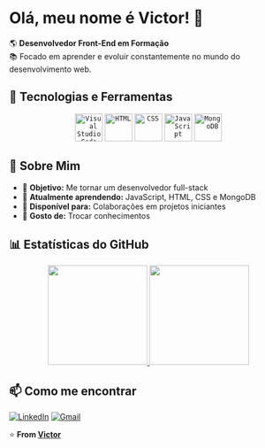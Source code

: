 # Olá, meu nome é Victor! 👋

🌎 **Desenvolvedor Front-End em Formação**  
📚 Focado em aprender e evoluir constantemente no mundo do desenvolvimento web.

## 🚀 Tecnologias e Ferramentas

<div align="center">
	<code><img width="50" src="https://raw.githubusercontent.com/marwin1991/profile-technology-icons/refs/heads/main/icons/visual_studio_code.png" alt="Visual Studio Code" title="Visual Studio Code"/></code>
	<code><img width="50" src="https://raw.githubusercontent.com/marwin1991/profile-technology-icons/refs/heads/main/icons/html.png" alt="HTML" title="HTML"/></code>
	<code><img width="50" src="https://raw.githubusercontent.com/marwin1991/profile-technology-icons/refs/heads/main/icons/css.png" alt="CSS" title="CSS"/></code>
	<code><img width="50" src="https://raw.githubusercontent.com/marwin1991/profile-technology-icons/refs/heads/main/icons/javascript.png" alt="JavaScript" title="JavaScript"/></code>
	<code><img width="50" src="https://raw.githubusercontent.com/marwin1991/profile-technology-icons/refs/heads/main/icons/mongodb.png" alt="MongoDB" title="MongoDB"/></code>
</div>

## 📌 Sobre Mim

- 🎯 **Objetivo:** Me tornar um desenvolvedor full-stack
- 🌱 **Atualmente aprendendo:** JavaScript, HTML, CSS e MongoDB
- 🤝 **Disponível para:** Colaborações em projetos iniciantes
- 💬 **Gosto de:** Trocar conhecimentos 

## 📊 Estatísticas do GitHub

<div align="center">
  <a href="https://github.com/victormfmarques">
    <img height="180em" src="https://github-readme-stats.vercel.app/api?username=victormfmarques&locale=pt-br&show_icons=true&theme=gotham&include_all_commits=true&count_private=true"/>
    <img height="180em" src="https://github-readme-stats.vercel.app/api/top-langs/?username=victormfmarques&locale=pt-br&layout=compact&langs_count=7&theme=gotham"/>
  </a>
</div>

## 📫 Como me encontrar

[![LinkedIn](https://img.shields.io/badge/LinkedIn-0077B5?style=for-the-badge&logo=linkedin&logoColor=white)](https://www.linkedin.com/in/victor-manoel-a7abb1341/)
[![Gmail](https://img.shields.io/badge/Gmail-D14836?style=for-the-badge&logo=gmail&logoColor=white)](mailto:v.m.f.marques40@gmail.com)

⭐️ **From [Victor](https://github.com/victormfmarques)**

<!--## Hi there 👋--!>

<!--
**victormfmarques/victormfmarques** is a ✨ _special_ ✨ repository because its `README.md` (this file) appears on your GitHub profile.

Here are some ideas to get you started:

- 🔭 I’m currently working on ...
- 🌱 I’m currently learning ...
- 👯 I’m looking to collaborate on ...
- 🤔 I’m looking for help with ...
- 💬 Ask me about ...
- 📫 How to reach me: ...
- 😄 Pronouns: ...
- ⚡ Fun fact: ...
-->
